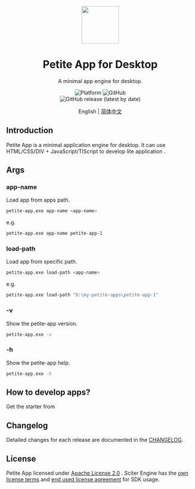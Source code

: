 <div align=center><img src="" height = "100" div align=center /></div>
<h1 align="center">Petite App for Desktop</h1>
<div align="center">

A minimal app engine for desktop.

![Platform](https://img.shields.io/badge/platform-windows-lightgrey)
![GitHub](https://img.shields.io/github/license/zpfz/petite-app)  
![GitHub release (latest by date)](https://img.shields.io/github/v/release/zpfz/petite-app?color=orange) 

</div>

<div align="center">

English | [简体中文](./README.zh.md)

</div>


## Introduction

Petite App is a minimal application engine for desktop. It can use HTML/CSS/DIV + JavaScript/TIScript to develop lite application .

## Args
### app-name
Load app from apps path.

```sh
petite-app.exe app-name <app-name>
```

e.g.
```sh
petite-app.exe app-name petite-app-1
```

### load-path
Load app from specific path.

```sh
petite-app.exe load-path <app-name>
```

e.g.
```sh
petite-app.exe load-path "D:\my-petite-apps\petite-app-1"
```

### -v
Show the petite-app version.
```sh
petite-app.exe -v
```

### -h
Show the petite-app help.
```sh
petite-app.exe -h
```

## How to develop apps?
Get the starter from 

## Changelog
Detailed changes for each release are documented in the [CHANGELOG](https://github.com/zpfz/petite-app/blob/main/CHANGELOG.md).


## License

Petite App licensed under [Apache License 2.0](http://www.apache.org/licenses/) . Sciter Engine has the [own license terms](https://sciter.com/prices/) and [end used license agreement](https://github.com/c-smile/sciter-sdk/blob/master/license.htm) for SDK usage.